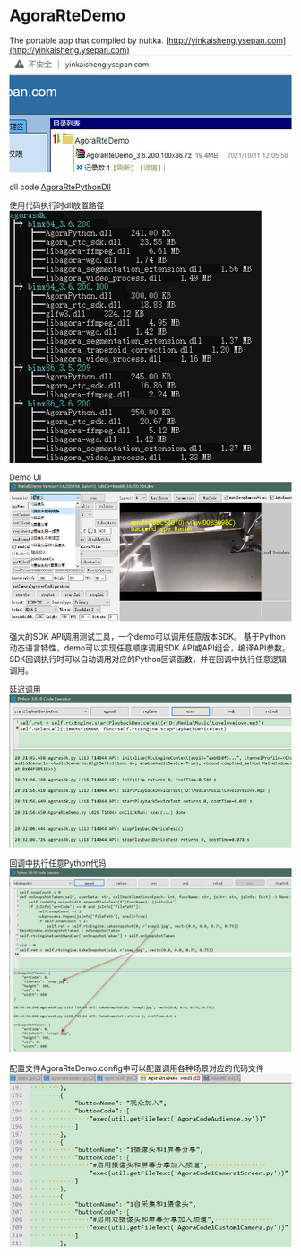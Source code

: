 # AgoraRteDemo

The portable app that compiled by nuitka.
[http://yinkaisheng.ysepan.com](http://yinkaisheng.ysepan.com)
![Download](images/download.jpg)

dll code [AgoraRtePythonDll](https://github.com/yinkaisheng/AgoraRtePythonDll)

使用代码执行时dll放置路径
![bin](images/bin.jpg)

Demo UI
![Download](images/app.jpg)

强大的SDK API调用测试工具，一个demo可以调用任意版本SDK。
基于Python动态语言特性，demo可以实现任意顺序调用SDK API或API组合，编译API参数。
SDK回调执行时可以自动调用对应的Python回调函数，并在回调中执行任意逻辑调用。

延迟调用
![delaycall](images/delaycall.jpg)

回调中执行任意Python代码
![callback](images/callback.jpg)

配置文件AgoraRteDemo.config中可以配置调用各种场景对应的代码文件
![scenario](images/scenario.jpg)


